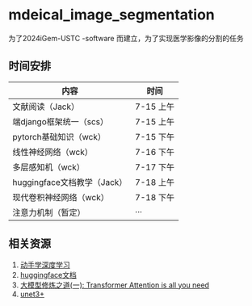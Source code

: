 # mdeical_image_segmentation
为了2024iGem-USTC -software 而建立，为了实现医学影像的分割的任务


## 时间安排
|内容|时间|
|--|--|
|文献阅读（Jack）|7-15 上午|
|端django框架统一（scs）|7-15 上午|
|pytorch基础知识（wck）|7-15 下午|
|线性神经网络（wck）|7-16 下午|
|多层感知机（wck）|7-17 下午|
|huggingface文档教学（Jack）|7-18 上午|
|现代卷积神经网络（wck）|7-18 下午|
|注意力机制（暂定）|···|





## 相关资源
1. [动手学深度学习](https://zh.d2l.ai/chapter_preface/index.html)
2. [huggingface文档](https://huggingface.co/docs/transformers/v4.42.0/en/trainer)
3. [大模型修炼之道(一): Transformer Attention is all you need](https://www.bilibili.com/video/BV1FH4y157ZC?vd_source=96a3f9090e2330e11bb6eff837ccbd50)
4. [unet3+](https://arxiv.org/pdf/2004.08790)


